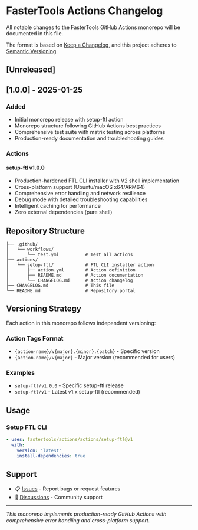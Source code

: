 # FasterTools Actions Changelog

All notable changes to the FasterTools GitHub Actions monorepo will be documented in this file.

The format is based on [Keep a Changelog](https://keepachangelog.com/en/1.0.0/),
and this project adheres to [Semantic Versioning](https://semver.org/spec/v2.0.0.html).

## [Unreleased]

## [1.0.0] - 2025-01-25

### Added
- Initial monorepo release with setup-ftl action
- Monorepo structure following GitHub Actions best practices
- Comprehensive test suite with matrix testing across platforms
- Production-ready documentation and troubleshooting guides

### Actions

#### setup-ftl v1.0.0
- Production-hardened FTL CLI installer with V2 shell implementation
- Cross-platform support (Ubuntu/macOS x64/ARM64)
- Comprehensive error handling and network resilience
- Debug mode with detailed troubleshooting capabilities
- Intelligent caching for performance
- Zero external dependencies (pure shell)

## Repository Structure

```
├── .github/
│   └── workflows/
│       └── test.yml          # Test all actions
├── actions/
│   └── setup-ftl/            # FTL CLI installer action
│       ├── action.yml        # Action definition
│       ├── README.md         # Action documentation
│       └── CHANGELOG.md      # Action changelog
├── CHANGELOG.md              # This file
└── README.md                 # Repository portal
```

## Versioning Strategy

Each action in this monorepo follows independent versioning:

### Action Tags Format
- `{action-name}/v{major}.{minor}.{patch}` - Specific version
- `{action-name}/v{major}` - Major version (recommended for users)

### Examples
- `setup-ftl/v1.0.0` - Specific setup-ftl release
- `setup-ftl/v1` - Latest v1.x setup-ftl (recommended)

## Usage

### Setup FTL CLI
```yaml
- uses: fastertools/actions/actions/setup-ftl@v1
  with:
    version: 'latest'
    install-dependencies: true
```

## Support

- 📋 [Issues](https://github.com/fastertools/actions/issues) - Report bugs or request features
- 💬 [Discussions](https://github.com/fastertools/actions/discussions) - Community support

---

*This monorepo implements production-ready GitHub Actions with comprehensive error handling and cross-platform support.*